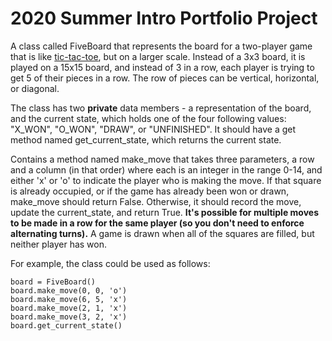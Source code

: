 # 2020 Summer Intro Portfolio Project

A class called FiveBoard that represents the board for a two-player game that is like [tic-tac-toe](https://en.wikipedia.org/wiki/Tic-tac-toe), but on a larger scale.  Instead of a 3x3 board, it is played on a 15x15 board, and instead of 3 in a row, each player is trying to get 5 of their pieces in a row. The row of pieces can be vertical, horizontal, or diagonal.

The class has two **private** data members - a representation of the board, and the current state, which holds one of the four following values: "X_WON", "O_WON", "DRAW", or "UNFINISHED".  It should have a get method named get_current_state, which returns the current state.


Contains a method named make_move that takes three parameters, a row and a column (in that order) where each is an integer in the range 0-14, and either 'x' or 'o' to indicate the player who is making the move. If that square is already occupied, or if the game has already been won or drawn, make_move should return False. Otherwise, it should record the move, update the current_state, and return True. **It's possible for multiple moves to be made in a row for the same player (so you don't need to enforce alternating turns).** A game is drawn when all of the squares are filled, but neither player has won.

For example, the class could be used as follows:
```
board = FiveBoard()
board.make_move(0, 0, 'o')
board.make_move(6, 5, 'x')
board.make_move(2, 1, 'x')
board.make_move(3, 2, 'x')
board.get_current_state()
```
